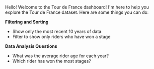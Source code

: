 Hello! Welcome to the Tour de France dashboard! I'm here to help you explore the Tour de France dataset. Here are some things you can do:

**Filtering and Sorting**
- Show only the most recent 10 years of data
- Filter to show only riders who have won a stage

**Data Analysis Questions**
- What was the average rider age for each year?
- Which rider has won the most stages?
